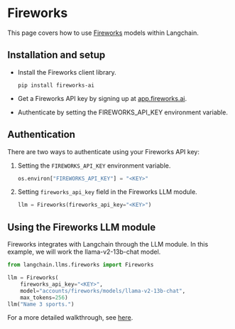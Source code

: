 # Fireworks

This page covers how to use [Fireworks](https://app.fireworks.ai/) models within
Langchain.

## Installation and setup

- Install the Fireworks client library.

  ```
  pip install fireworks-ai
  ```

- Get a Fireworks API key by signing up at [app.fireworks.ai](https://app.fireworks.ai).
- Authenticate by setting the FIREWORKS_API_KEY environment variable.

## Authentication

There are two ways to authenticate using your Fireworks API key:

1.  Setting the `FIREWORKS_API_KEY` environment variable.

    ```python
    os.environ["FIREWORKS_API_KEY"] = "<KEY>"
    ```

2.  Setting `fireworks_api_key` field in the Fireworks LLM module.

    ```python
    llm = Fireworks(fireworks_api_key="<KEY>")
    ```

## Using the Fireworks LLM module

Fireworks integrates with Langchain through the LLM module. In this example, we
will work the llama-v2-13b-chat model. 

```python
from langchain.llms.fireworks import Fireworks 

llm = Fireworks(
    fireworks_api_key="<KEY>",
    model="accounts/fireworks/models/llama-v2-13b-chat",
    max_tokens=256)
llm("Name 3 sports.")
```

For a more detailed walkthrough, see [here](/docs/integrations/llms/Fireworks).
